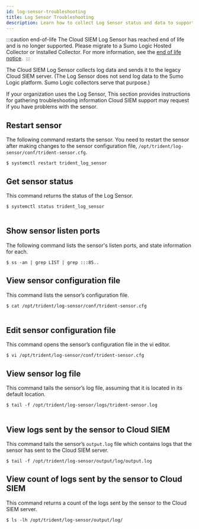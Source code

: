 ```yaml
---
id: log-sensor-troubleshooting
title: Log Sensor Troubleshooting
description: Learn how to collect Log Sensor status and data to support troubleshooting efforts.
---
```


:::caution end-of-life
The Cloud SIEM Log Sensor has reached end of life and is no longer supported. Please migrate to a Sumo Logic Hosted Collector or Installed Collector. For more information, see the [end of life notice](https://app.getbeamer.com/cloudsiementerprise/en/end-of-life-notice-_-cloud-siem-enterprise-sensors). 
:::

The Cloud SIEM Log Sensor collects log data and sends it to the legacy Cloud SIEM server. (The Log Sensor does not send log data to the Sumo Logic platform. Sumo Logic collectors serve that purpose.)

If your organization uses the Log Sensor, This section provides instructions for gathering troubleshooting information Cloud SIEM support may request if you have problems with the sensor.

## Restart sensor

The following command restarts the sensor. You need to restart the sensor after making changes to the sensor configuration file, `/opt/trident/log-sensor/conf/trident-sensor.cfg`.

`$ systemctl restart trident_log_sensor`

## Get sensor status

This command returns the status of the Log Sensor.

`$ systemctl status trident_log_sensor`  
 

## Show sensor listen ports

The following command lists the sensor's listen ports, and state information for each.

`$ ss -an | grep LIST | grep :::85.. `

## View sensor configuration file

This command lists the sensor’s configuration file.

`$ cat /opt/trident/log-sensor/conf/trident-sensor.cfg`  
 

## Edit sensor configuration file

This command opens the sensor’s configuration file in the vi editor.

`$ vi /opt/trident/log-sensor/conf/trident-sensor.cfg `

## View sensor log file

This command tails the sensor’s log file, assuming that it is located in its default location.

`$ tail -f /opt/trident/log-sensor/logs/trident-sensor.log`  
 

## View logs sent by the sensor to Cloud SIEM 

This command tails the sensor’s `output.log` file which contains logs that the sensor has sent to the Cloud SIEM server.

`$ tail -f /opt/trident/log-sensor/output/log/output.log`

## View count of logs sent by the sensor to Cloud SIEM 

This command returns a count of the logs sent by the sensor to the Cloud SIEM server.

`$ ls -lh /opt/trident/log-sensor/output/log/`

 
